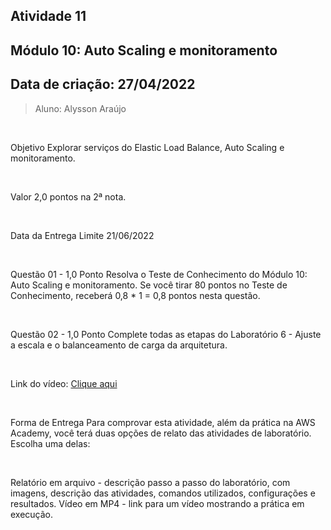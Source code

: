 ## Atividade 11
## Módulo 10: Auto Scaling e monitoramento
## Data de criação: 27/04/2022

> Aluno: Alysson Araújo

<br>

Objetivo
Explorar serviços do Elastic Load Balance, Auto Scaling e monitoramento.

<br>


Valor
2,0 pontos na 2ª nota.

<br>


Data da Entrega Limite
21/06/2022

<br>


Questão 01 - 1,0 Ponto
Resolva o Teste de Conhecimento do Módulo 10: Auto Scaling e monitoramento. Se você tirar 80 pontos no Teste de Conhecimento, receberá 0,8 * 1 = 0,8 pontos nesta questão.

<br>


Questão 02 - 1,0 Ponto
Complete todas as etapas do Laboratório 6 - Ajuste a escala e o balanceamento de carga da arquitetura.

<br>

Link do vídeo: [Clique aqui](https://1drv.ms/v/s!AkFGt4KjXjddm5scCMNQEKCU8vIAzg?e=hfEwjx)

<br>

Forma de Entrega
Para comprovar esta atividade, além da prática na AWS Academy, você terá duas opções de relato das atividades de laboratório. Escolha uma delas:

<br>


Relatório em arquivo - descrição passo a passo do laboratório, com imagens, descrição das atividades, comandos utilizados, configurações e resultados.
Vídeo em MP4 - link para um vídeo mostrando a prática em execução.
